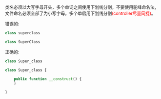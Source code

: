 类名必须以大写字母开头，多个单词之间使用下划线分割，不要使用驼峰命名法，文件命名必须全部了为小写字母，多个单启用下划线分割<font color=red>(controller尽量简捷)</font>。

错误的:

```PHP
class superclass

class SuperClass

```

正确的:

```PHP
class Super_class

class Super_class {

    public function __construct() {
    }

}

```

